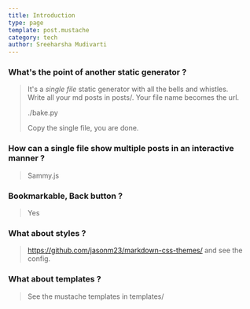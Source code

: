 ```yaml
---
title: Introduction
type: page
template: post.mustache
category: tech
author: Sreeharsha Mudivarti
---
```


### What's the point of another static generator ?  

> It's a *single file* static generator with all the bells and whistles.  
Write all your md posts in posts/. Your file name becomes the url.  
>
> ./bake.py
>
> Copy the single file, you are done.  

### How can a single file show multiple posts in an interactive manner ?  
> Sammy.js  

### Bookmarkable, Back button ?
> Yes  

### What about styles ?  
> <https://github.com/jasonm23/markdown-css-themes/> and see the config.  

### What about templates ?  
> See the mustache templates in templates/  

